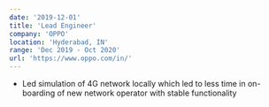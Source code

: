 ```yaml
---
date: '2019-12-01'
title: 'Lead Engineer'
company: 'OPPO'
location: 'Hyderabad, IN'
range: 'Dec 2019 - Oct 2020'
url: 'https://www.oppo.com/in/'
---
```


- Led simulation of 4G network locally which led to less time in on-boarding of new network operator with stable functionality
